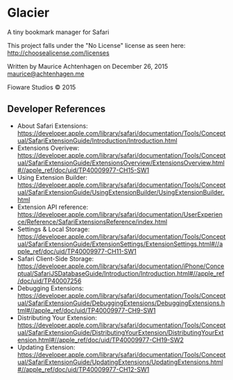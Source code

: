 # Glacier
A tiny bookmark manager for Safari

This project falls under the "No License" license as seen here: http://choosealicense.com/licenses

Written by Maurice Achtenhagen on December 26, 2015
maurice@achtenhagen.me

Fioware Studios © 2015 

Developer References
--------------------
- About Safari Extensions:     https://developer.apple.com/library/safari/documentation/Tools/Conceptual/SafariExtensionGuide/Introduction/Introduction.html
- Extensions Overivew:         https://developer.apple.com/library/safari/documentation/Tools/Conceptual/SafariExtensionGuide/ExtensionsOverview/ExtensionsOverview.html#//apple_ref/doc/uid/TP40009977-CH15-SW1
- Using Extension Builder:     https://developer.apple.com/library/safari/documentation/Tools/Conceptual/SafariExtensionGuide/UsingExtensionBuilder/UsingExtensionBuilder.html
- Extension API reference:     https://developer.apple.com/library/safari/documentation/UserExperience/Reference/SafariExtensionsReference/index.html
- Settings & Local Storage:    https://developer.apple.com/library/safari/documentation/Tools/Conceptual/SafariExtensionGuide/ExtensionSettings/ExtensionSettings.html#//apple_ref/doc/uid/TP40009977-CH11-SW1
- Safari Client-Side Storage:  https://developer.apple.com/library/safari/documentation/iPhone/Conceptual/SafariJSDatabaseGuide/Introduction/Introduction.html#//apple_ref/doc/uid/TP40007256
- Debugging Extensions:        https://developer.apple.com/library/safari/documentation/Tools/Conceptual/SafariExtensionGuide/DebuggingExtensions/DebuggingExtensions.html#//apple_ref/doc/uid/TP40009977-CH9-SW1
- Distributing Your Extension: https://developer.apple.com/library/safari/documentation/Tools/Conceptual/SafariExtensionGuide/DistributingYourExtension/DistributingYourExtension.html#//apple_ref/doc/uid/TP40009977-CH19-SW2
- Updating Extension:          https://developer.apple.com/library/safari/documentation/Tools/Conceptual/SafariExtensionGuide/UpdatingExtensions/UpdatingExtensions.html#//apple_ref/doc/uid/TP40009977-CH12-SW1
